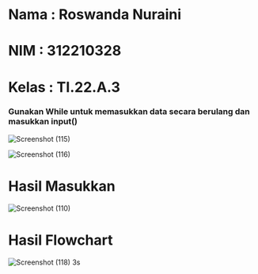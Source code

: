# Nama : Roswanda Nuraini

# NIM : 312210328

# Kelas : TI.22.A.3

### Gunakan While untuk memasukkan data secara berulang dan masukkan input()



![Screenshot (115)](https://user-images.githubusercontent.com/115516632/202633646-d1ab4aa9-56c4-4a97-8f28-e5257fffa3fb.png)

![Screenshot (116)](https://user-images.githubusercontent.com/115516632/202634127-b66cfe01-80fb-4e20-ae6b-6b6509ff124b.png)

# Hasil Masukkan 

![Screenshot (110)](https://user-images.githubusercontent.com/115516632/202634396-60cba760-ec9b-4929-b6ed-7f4c00cbfc85.png)

# Hasil Flowchart

![Screenshot (118)](https://user-images.githubusercontent.com/115516632/202638150-31e67587-ff58-4c50-87a6-e66f778bdd4d.png)
3s
